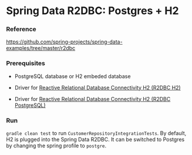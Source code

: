 Spring Data R2DBC: Postgres + H2
====
 
### Reference

https://github.com/spring-projects/spring-data-examples/tree/master/r2dbc

### Prerequisites

* PostgreSQL database or H2 embeded database
* Driver for [Reactive Relational Database Connectivity H2 (R2DBC H2)](https://github.com/r2dbc/r2dbc-h2) 

* Driver for [Reactive Relational Database Connectivity H2 (R2DBC PostgreSQL)](https://github.com/r2dbc/r2dbc-postgresql) 

### Run

`gradle clean test` to run `CustomerRepositoryIntegrationTests`. By default, H2 is plugged into the Spring Data R2DBC. It can be switched to Postgres by changing the spring profile to `postgre`. 
 